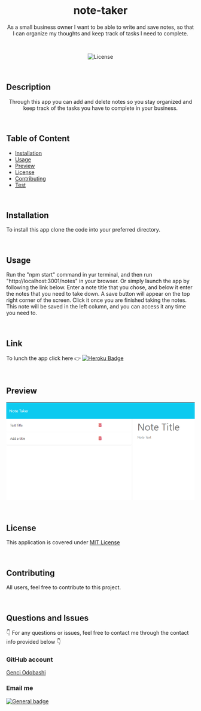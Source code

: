   <h1 align = "center"h1>note-taker</h1>

  <p align = "center"> As a small business owner I want to be able to write and save notes, so that I can organize my thoughts and keep track of tasks I need to         complete.</p>

  </br>
  
  <center>
  
  ![License](https://img.shields.io/badge/License-MIT%20License-blue.svg)
  
  </center>
  
  </br>
  
  ## Description
  
  <p align = "center">Through this app you can add and delete notes so you stay organized and keep track of the tasks you have to complete in your business.</p>
  
  </br>

  ## Table of Content

  - [Installation](#installation)
  - [Usage](#usage)
  - [Preview](#preview)
  - [License](#license)
  - [Contributing](#contributing)
  - [Test](#test)

  </br>

  ## Installation
  
  To install this app clone the code into your preferred directory.  
  
  </br>
  
  ## Usage
  Run the "npm start" command in yur terminal, and then run "http://localhost:3001/notes" in your browser. Or simply launch the app by following the link below. 
  Enter a note title that you chose, and below it enter the notes that you need to take down. 
  A save button will appear on the top right corner of the screen. Click it once you are finished taking the notes. This note will be saved in the left column,
  and you can access it any time you need to. 
  
  </br>
  
  ## Link
  To lunch the app click here  👉  [![Heroku Badge](https://www.herokucdn.com/deploy/button.svg)](https://note-taker-genci.herokuapp.com/notes)

  
  </br>
  
  ## Preview
  ![Preview](Develop/public/assets/pictures/preview.png)
  
  </br>
  
  ## License
  
  This application is covered under [MIT License](https://choosealicense.com/licenses/mit/)
  
  </br>
  
  ## Contributing
  
  All users, feel free to contribute to this project.
  
  </br>
  
  ## Questions and Issues
  
  👇 For any questions or issues, feel free to contact me through the contact info provided below 👇
  
  ### GitHub account
  
  [Genci Odobashi](https://github.com/odobashigenci)

  
  ### Email me
  
  [![General badge](https://img.shields.io/badge/Gmail-D14836?style=for-the-badge&logo=gmail&logoColor=white)](mailto:odobashigenci@gmail.com)
  
  </br>
